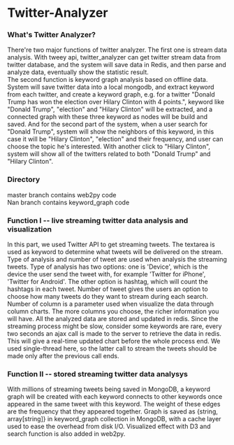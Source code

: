 # Twitter-Analyzer
### What's Twitter Analyzer?
There're two major functions of twitter analyzer. The first one is stream data analysis. With tweey api, twitter_analyzer can get twitter stream data from twitter database, and the system will save data in Redis, and then parse and analyze data, eventually show the statistic result. <br />
The second function is keyword graph analysis based on offline data. System will save twitter data into a local mongodb, and extract keyword from each twitter, and create a keyword graph, e.g. for a twitter "Donald Trump has won the election over Hilary Clinton with 4 points.", keyword like "Donald Trump", "election" and "Hilary Clinton" will be extracted, and a connected graph with these three keyword as nodes will be build and saved. And for the second part of the system, when a user search for "Donald Trump", system will show the neighbors of this keyword, in this case it will be "Hilary Clinton", "election" and their frequency, and user can choose the topic he's interested. With another click to "Hilary Clinton", system will show all of the twitters related to both "Donald Trump" and "Hilary Clinton".  <br />

### Directory
master branch contains web2py code <br />
Nan branch contains keyword_graph code <br />

### Function I -- live streaming twitter data analysis and visualization
In this part, we used Twitter API to get streaming tweets. The textarea is used as keyword to determine what tweets will be delivered on the stream. Type of analysis and number of tweet are used when analysis the streaming tweets. Type of analysis has two options: one is 'Device', which is the device the user send the tweet with, for example 'Twitter for iPhone', 'Twitter for Android'. The other option is hashtag, which will count the hashtags in each tweet. Number of tweet gives the users an option to choose how many tweets do they want to stream during each search. Number of column is a parameter used when visualize the data through column charts. The more columns you choose, the richer information you will have. All the analyzed data are stored and updated in redis. Since the streaming process might be slow, consider some keywords are rare, every two seconds an ajax call is made to the server to retrieve the data in redis. This will give a real-time updated chart before the whole process end. We used single-thread here, so the latter call to stream the tweets should be made only after the previous call ends.

### Function II -- stored streaming twitter data analysys
With millions of streaming tweets being saved in MongoDB, a keyword graph will be created with each keyword connects to other keywords once appeared in the same tweet with this keyword. The weight of these edges are the frequency that they appeared together. Graph is saved as {string, array[string]} in keyword_graph collection in MongoDB, with a cache layer used to ease the overhead from disk I/O. Visualized effect with D3 and search function is also added in web2py.
